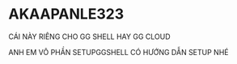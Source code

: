 # AKAAPANLE323
CÁI NÀY RIÊNG CHO GG SHELL HAY GG CLOUD








ANH EM VÔ PHẦN SETUPGGSHELL CÓ HƯỚNG DẪN SETUP NHÉ
